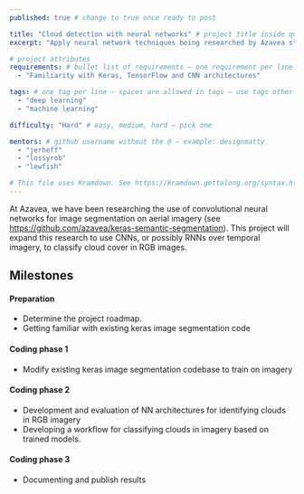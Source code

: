 ```yaml
---
published: true # change to true once ready to post

title: "Cloud detection with neural networks" # project title inside quotes
excerpt: "Apply neural network techniques being researched by Azavea staff to the problem of cloud detection in satellite imagery." # shows on project list page

# project attributes
requirements: # bullet list of requirements – one requirement per line – follow below format
  - "Familiarity with Keras, TensorFlow and CNN architectures"

tags: # one tag per line – spaces are allowed in tags – use tags other posts use – follow below format
  - "deep learning"
  - "machine learning"

difficulty: "Hard" # easy, medium, hard – pick one

mentors: # github username without the @ – example: designmatty
  - "jerheff"
  - "lossyrob"
  - "lewfish"

# This file uses Kramdown. See https://kramdown.gettalong.org/syntax.html for syntax
---
```


At Azavea, we have been researching the use of convolutional neural networks for image segmentation on aerial imagery (see <https://github.com/azavea/keras-semantic-segmentation>). This project will expand this research to use CNNs, or possibly RNNs over temporal imagery, to classify cloud cover in RGB images.

## Milestones

#### Preparation

- Determine the project roadmap.
- Getting familiar with existing keras image segmentation code

#### Coding phase 1

- Modify existing keras image segmentation codebase to train on imagery

#### Coding phase 2

- Development and evaluation of NN architectures for identifying clouds in RGB imagery
- Developing a workflow for classifying clouds in imagery based on trained models.

#### Coding phase 3

- Documenting and publish results
